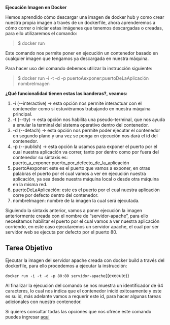 **Ejecución Imagen en Docker**

Hemos aprendido cómo descargar una imagen de docker hub y como crear nuestra propia imagen a través de un dockerfile, ahora aprenderemos a cómo correr o iniciar estas imágenes que tenemos descargadas o creadas, para ello utilizaremos el comando:

> $ docker run

Este comando nos permite poner en ejecución un contenedor basado en cualquier imagen que tengamos ya descargada en nuestra máquina.

Para hacer uso del comando debemos utilizar la instrucción siguiente:

> $ docker run -i -t -d -p puertoAexponer:puertoDeLaAplicación nombreImagen

**¿Qué funcionalidad tienen estas las banderas?, veamos:**

1. -i  (--interactive) →  esta opción nos permite interactuar con el contenedor como si estuviéramos trabajando en nuestra máquina principal.
2. -t   (--tty) →	esta opción nos habilita una pseudo-terminal, que nos ayuda a emular la terminal del sistema operativo dentro del contenedor.
3. -d  (--detach) → esta opción nos permite poder ejecutar el contenedor en segundo plano y una vez se ponga en ejecución nos dará el id del contenedor.
4. -p (--publish) → esta opción la usamos para exponer el puerto por el cual nuestra aplicación va correr, tanto por dentro como por fuera del contenedor
su sintaxis es: puerto_a_exponer:puerto_por_defecto_de_la_aplicación
5. puertoAexponer: este es el puerto que vamos a exponer, en otras palabras el puerto por el cual vamos a ver en ejecución nuestra aplicación, ya sea desde nuestra máquina local o desde otra máquina en la misma red.
6. puertoDeLaAplicación: este es el puerto por el cual nuestra aplicación corre por defecto dentro del contenedor.
7. nombreImagen: nombre de la imagen la cual será ejecutada.

Siguiendo la sintaxis anterior, vamos a poner ejecución la imagen anteriormente creada con el nombre de “servidor-apache”, para ello necesitamos habilitar el puerto por el cual vamos a ver nuestra aplicación corriendo, en este caso ejecutaremos un servidor apache, el cual por ser servidor web se ejecuta por defecto por el puerto 80.

## Tarea Objetivo

Ejecutar la imagen del servidor apache creada con docker build a través del dockerfile, para ello procedemos a ejecutar la instrucción:

`docker run -i -t -d -p 80:80 servidor-apache`{{execute}}

Al finalizar la ejecución del comando se nos muestra un identificador de 64 caracteres, lo cual nos indica que el contenedor inició exitosamente y este es su id, más adelante vamos a requerir este id, para hacer algunas tareas adicionales con nuestro contenedor.

Si quieres consultar todas las opciones que nos ofrece este comando puedes ingresar [aqui](https://docs.docker.com/engine/reference/commandline/run/)